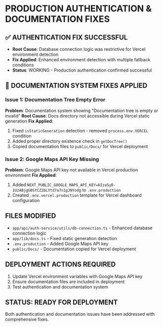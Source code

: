 # PRODUCTION AUTHENTICATION & DOCUMENTATION FIXES

## ✅ AUTHENTICATION FIX SUCCESSFUL
- **Root Cause**: Database connection logic was restrictive for Vercel environment detection
- **Fix Applied**: Enhanced environment detection with multiple fallback conditions
- **Status**: WORKING - Production authentication confirmed successful

## 🔧 DOCUMENTATION SYSTEM FIXES APPLIED

### Issue 1: Documentation Tree Empty Error
**Problem**: Documentation system showing "Documentation tree is empty or invalid"
**Root Cause**: Docs directory not accessible during Vercel static generation
**Fix Applied**:
1. Fixed `isStaticGeneration` detection - removed `process.env.VERCEL` condition
2. Added proper directory existence check in `getDocTree()`
3. Copied documentation files to `public/Docs/` for Vercel deployment

### Issue 2: Google Maps API Key Missing
**Problem**: Google Maps API key not available in Vercel production environment
**Fix Applied**:
1. Added `NEXT_PUBLIC_GOOGLE_MAPS_API_KEY=AIzaSyD-1UzABjgG0SYCZ2bLYtd7a7n1gJNYodg` to `.env.production`
2. Created `.env.vercel.production` template for Vercel dashboard configuration

## FILES MODIFIED
- `app/api/auth-service/utils/db-connection.ts` - Enhanced database connection logic
- `app/lib/docs.ts` - Fixed static generation detection
- `.env.production` - Added Google Maps API key
- `public/Docs/` - Documentation copied for Vercel deployment

## DEPLOYMENT ACTIONS REQUIRED
1. Update Vercel environment variables with Google Maps API key
2. Ensure documentation files are included in deployment
3. Test authentication and documentation system

## STATUS: READY FOR DEPLOYMENT
Both authentication and documentation issues have been addressed with comprehensive fixes.